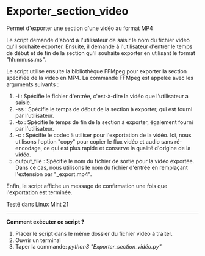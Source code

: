 # Exporter_section_video
Permet d'exporter une section d'une vidéo au format MP4

Le script demande d'abord à l'utilisateur de saisir le nom du fichier vidéo qu'il souhaite exporter. 
Ensuite, il demande à l'utilisateur d'entrer le temps de début et de fin de la section qu'il souhaite 
exporter en utilisant le format "hh:mm:ss.ms".

Le script utilise ensuite la bibliothèque FFMpeg pour exporter la section spécifiée de la vidéo en MP4. 
La commande FFMpeg est appelée avec les arguments suivants :

1. -i : Spécifie le fichier d'entrée, c'est-à-dire la vidéo que l'utilisateur a saisie.
2. -ss : Spécifie le temps de début de la section à exporter, qui est fourni par l'utilisateur.
3. -to : Spécifie le temps de fin de la section à exporter, également fourni par l'utilisateur.
4. -c : Spécifie le codec à utiliser pour l'exportation de la vidéo. Ici, nous utilisons l'option "copy" pour copier le flux vidéo et audio sans ré-encodage, 
ce qui est plus rapide et conserve la qualité d'origine de la vidéo.
5. output_file : Spécifie le nom du fichier de sortie pour la vidéo exportée. Dans ce cas, nous utilisons le nom du fichier d'entrée en remplaçant 
l'extension par "_export.mp4".

Enfin, le script affiche un message de confirmation une fois que l'exportation est terminée.

Testé dans Linux Mint 21

---------------

**Comment exécuter ce script ?**

1. Placer le script dans le même dossier du fichier vidéo à traiter.
2. Ouvrir un terminal
3. Taper la commande: *python3 "Exporter_section_vidéo.py"*


